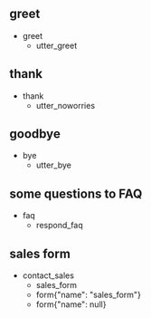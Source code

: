 ## greet
* greet
  - utter_greet

## thank
* thank
  - utter_noworries

## goodbye
* bye
  - utter_bye

## some questions to FAQ
* faq
  - respond_faq

## sales form
* contact_sales
  - sales_form
  - form{"name": "sales_form"}
  - form{"name": null}